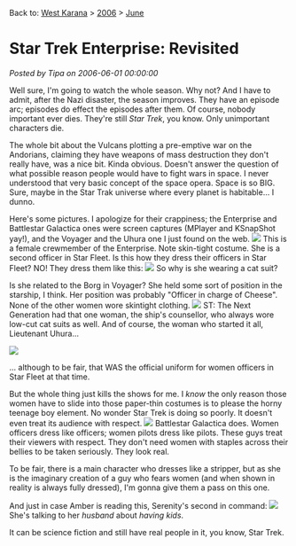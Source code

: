 Back to: [West Karana](/posts/westkarana.md) > [2006](/posts/2006/westkarana.md) > [June](./westkarana.md)
# Star Trek Enterprise: Revisited

*Posted by Tipa on 2006-06-01 00:00:00*

Well sure, I'm going to watch the whole season. Why not? And I have to admit, after the Nazi disaster, the season improves. They have an episode arc; episodes do effect the episodes after them. Of course, nobody important ever dies. They're still *Star Trek*, you know. Only unimportant characters die.

The whole bit about the Vulcans plotting a pre-emptive war on the Andorians, claiming they have weapons of mass destruction they don't really have, was a nice bit. Kinda obvious. Doesn't answer the question of what possible reason people would have to fight wars in space. I never understood that very basic concept of the space opera. Space is so BIG. Sure, maybe in the Star Trak universe where every planet is habitable... I dunno.

Here's some pictures. I apologize for their crappiness; the Enterprise and Battlestar Galactica ones were screen captures (MPlayer and KSnapShot yay!), and the Voyager and the Uhura one I just found on the web.
![](../../../images/enterprise/vulcan2.jpg)
This is a female crewmember of the Enterprise. Note skin-tight costume. She is a second officer in Star Fleet. Is this how they dress their officers in Star Fleet? NO! They dress them like this:
![](../../../images/enterprise/female.jpg)
So why is she wearing a cat suit?

Is she related to the Borg in Voyager? She held some sort of position in the starship, I think. Her position was probably "Officer in charge of Cheese". None of the other women wore skintight clothing.
![](../../../images/enterprise/borg.jpg)
ST: The Next Generation had that one woman, the ship's counsellor, who always wore low-cut cat suits as well. And of course, the woman who started it all, Lieutenant Uhura...

![](../../../images/enterprise/uhura.jpg)

... although to be fair, that WAS the official uniform for women officers in Star Fleet at that time.

But the whole thing just kills the shows for me. I *know* the only reason those women have to slide into those paper-thin costumes is to please the horny teenage boy element. No wonder Star Trek is doing so poorly. It doesn't even treat its audience with respect.
![](../../../images/enterprise/starbuck.jpg)
Battlestar Galactica does. Women officers dress like officers; women pilots dress like pilots. These guys treat their viewers with respect. They don't need women with staples across their bellies to be taken seriously. They look real.

To be fair, there is a main character who dresses like a stripper, but as she is the imaginary creation of a guy who fears women (and when shown in reality is always fully dressed), I'm gonna give them a pass on this one.

And just in case Amber is reading this, Serenity's second in command:
![](../../../images/enterprise/firefly.jpg)
She's talking to her *husband* about *having kids*.

It can be science fiction and still have real people in it, you know, Star Trek.
